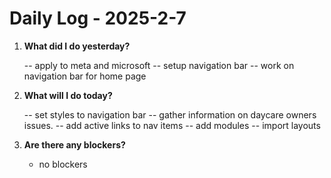 # Daily Log - 2025-2-7

1. **What did I do yesterday?**

   -- apply to meta and microsoft
   -- setup navigation bar
   -- work on navigation bar for home page

2. **What will I do today?**
   
   -- set styles to navigation bar
   -- gather information on daycare owners issues.
   -- add active links to nav items
   -- add modules
   -- import layouts

3. **Are there any blockers?**

   - no blockers

<!-- 

git add .; git commit -m "stand-up"; git push; 

-->